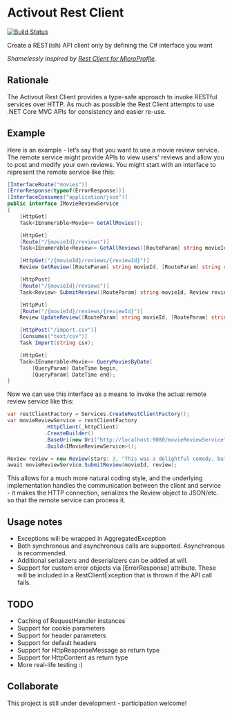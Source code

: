 # Activout Rest Client
[![Build Status](https://travis-ci.org/twogood/Activout.RestClient.svg?branch=master)](https://travis-ci.org/twogood/Activout.RestClient)

Create a REST(ish) API client only by defining the C# interface you want

*Shamelessly inspired by [Rest Client for MicroProfile](https://github.com/eclipse/microprofile-rest-client).* 

## Rationale
The Activout Rest Client provides a type-safe approach to invoke RESTful services over HTTP. As much as possible the Rest Client attempts to use .NET Core MVC APIs for consistency and easier re-use.

## Example
Here is an example - let’s say that you want to use a movie review service. The remote service might provide APIs to view users' reviews and allow you to post and modify your own reviews. You might start with an interface to represent the remote service like this:

```C#
[InterfaceRoute("movies")]
[ErrorResponse(typeof(ErrorResponse))]
[InterfaceConsumes("application/json")]
public interface IMovieReviewService
{
    [HttpGet]
    Task<IEnumerable<Movie>> GetAllMovies();

    [HttpGet]
    [Route("/{movieId}/reviews")]
    Task<IEnumerable<Review>> GetAllReviews([RouteParam] string movieId);

    [HttpGet("/{movieId}/reviews/{reviewId}")]
    Review GetReview([RouteParam] string movieId, [RouteParam] string reviewId);

    [HttpPost]
    [Route("/{movieId}/reviews")]
    Task<Review> SubmitReview([RouteParam] string movieId, Review review);

    [HttpPut]
    [Route("/{movieId}/reviews/{reviewId}")]
    Review UpdateReview([RouteParam] string movieId, [RouteParam] string reviewId, Review review);

    [HttpPost("/import.csv")]
    [Consumes("text/csv")]
    Task Import(string csv);

    [HttpGet]
    Task<IEnumerable<Movie>> QueryMoviesByDate(
        [QueryParam] DateTime begin,
        [QueryParam] DateTime end);
}
```

Now we can use this interface as a means to invoke the actual remote review service like this:

```C#
var restClientFactory = Services.CreateRestClientFactory();
var movieReviewService = restClientFactory
            .HttpClient(_httpClient)
            .CreateBuilder()
            .BaseUri(new Uri("http://localhost:9080/movieReviewService"))
            .Build<IMovieReviewService>();

Review review = new Review(stars: 3, "This was a delightful comedy, but not terribly realistic.");
await movieReviewService.SubmitReview(movieId, review);
```

This allows for a much more natural coding style, and the underlying implementation handles the communication between the client and service - it makes the HTTP connection, serializes the Review object to JSON/etc. so that the remote service can process it.

## Usage notes

- Exceptions will be wrapped in AggregatedException
- Both synchronous and asynchronous calls are supported. Asynchronous is recommended.
- Additional serializers and deserializers can be added at will.
- Support for custom error objects via \[ErrorResponse\] attribute. These will be included in a RestClientException that is thrown if the API call fails.

## TODO

- Caching of RequestHandler instances
- Support for cookie parameters
- Support for header parameters
- Support for default headers
- Support for HttpResponseMessage as return type
- Support for HttpContent as return type
- More real-life testing :)

## Collaborate
This project is still under development - participation welcome!
